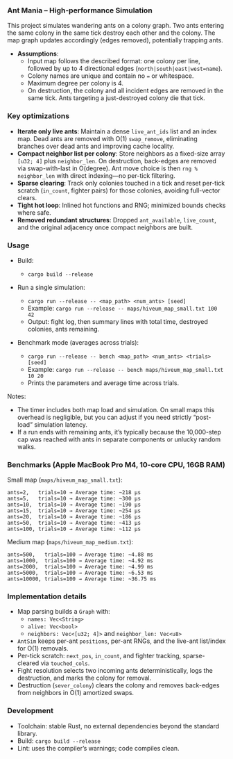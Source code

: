 ### Ant Mania – High-performance Simulation

This project simulates wandering ants on a colony graph. Two ants entering the same colony in the same tick destroy each other and the colony. The map graph updates accordingly (edges removed), potentially trapping ants.

- **Assumptions**:
  - Input map follows the described format: one colony per line, followed by up to 4 directional edges (`north|south|east|west=name`).
  - Colony names are unique and contain no `=` or whitespace.
  - Maximum degree per colony is 4.
  - On destruction, the colony and all incident edges are removed in the same tick. Ants targeting a just-destroyed colony die that tick.

### Key optimizations

- **Iterate only live ants**: Maintain a dense `live_ant_ids` list and an index map. Dead ants are removed with O(1) `swap_remove`, eliminating branches over dead ants and improving cache locality.
- **Compact neighbor list per colony**: Store neighbors as a fixed-size array `[u32; 4]` plus `neighbor_len`. On destruction, back-edges are removed via swap-with-last in O(degree). Ant move choice is then `rng % neighbor_len` with direct indexing—no per-tick filtering.
- **Sparse clearing**: Track only colonies touched in a tick and reset per-tick scratch (`in_count`, fighter pairs) for those colonies, avoiding full-vector clears.
- **Tight hot loop**: Inlined hot functions and RNG; minimized bounds checks where safe.
- **Removed redundant structures**: Dropped `ant_available`, `live_count`, and the original adjacency once compact neighbors are built.

### Usage

- Build:
  - `cargo build --release`

- Run a single simulation:
  - `cargo run --release -- <map_path> <num_ants> [seed]`
  - Example: `cargo run --release -- maps/hiveum_map_small.txt 100 42`
  - Output: fight log, then summary lines with total time, destroyed colonies, ants remaining.

- Benchmark mode (averages across trials):
  - `cargo run --release -- bench <map_path> <num_ants> <trials> [seed]`
  - Example: `cargo run --release -- bench maps/hiveum_map_small.txt 10 20`
  - Prints the parameters and average time across trials.

Notes:
- The timer includes both map load and simulation. On small maps this overhead is negligible, but you can adjust if you need strictly “post-load” simulation latency.
- If a run ends with remaining ants, it’s typically because the 10,000-step cap was reached with ants in separate components or unlucky random walks.

### Benchmarks (Apple MacBook Pro M4, 10-core CPU, 16GB RAM)

Small map (`maps/hiveum_map_small.txt`):

```
ants=2,   trials=10 → Average time: ~218 µs
ants=5,   trials=10 → Average time: ~300 µs
ants=10,  trials=10 → Average time: ~190 µs
ants=15,  trials=10 → Average time: ~254 µs
ants=20,  trials=10 → Average time: ~186 µs
ants=50,  trials=10 → Average time: ~413 µs
ants=100, trials=10 → Average time: ~112 µs
```

Medium map (`maps/hiveum_map_medium.txt`):

```
ants=500,   trials=100 → Average time: ~4.88 ms
ants=1000,  trials=100 → Average time: ~4.92 ms
ants=2000,  trials=100 → Average time: ~4.99 ms
ants=5000,  trials=100 → Average time: ~6.53 ms
ants=10000, trials=100 → Average time: ~36.75 ms
```

### Implementation details

- Map parsing builds a `Graph` with:
  - `names: Vec<String>`
  - `alive: Vec<bool>`
  - `neighbors: Vec<[u32; 4]>` and `neighbor_len: Vec<u8>`
- `AntSim` keeps per-ant `positions`, per-ant RNGs, and the live-ant list/index for O(1) removals.
- Per-tick scratch: `next_pos`, `in_count`, and fighter tracking, sparse-cleared via `touched_cols`.
- Fight resolution selects two incoming ants deterministically, logs the destruction, and marks the colony for removal.
- Destruction (`sever_colony`) clears the colony and removes back-edges from neighbors in O(1) amortized swaps.

### Development

- Toolchain: stable Rust, no external dependencies beyond the standard library.
- Build: `cargo build --release`
- Lint: uses the compiler’s warnings; code compiles clean.
